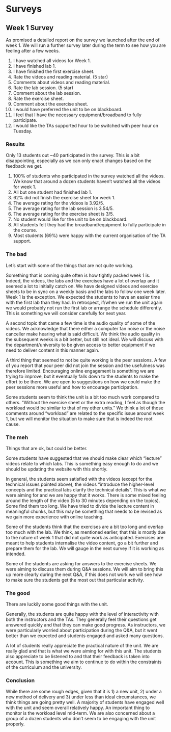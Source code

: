 # Surveys

## Week 1 Survey

As promised a detailed report on the survey we launched after the end of week 1. We will run a further survey later during the term to see how you are feeling after a few weeks.

1. I have watched all videos for Week 1.
2. I have finished lab 1.
3. I have finished the first exercise sheet.
4. Rate the videos and reading material. (5 star)
5. Comments about videos and reading material.
6. Rate the lab session. (5 star)
7. Comment about the lab session.
8. Rate the exercise sheet.
9. Comment about the exercise sheet.
10. I would have preferred the unit to be on blackboard.
11. I feel that I have the necessary equipment/broadband to fully participate.
12. I would like the TAs supported hour to be switched with peer hour on Tuesday.

### Results
Only 13 students out ~40 participated in the survey. This is a bit disappointing, especially as we can only enact changes based on the feedback we get.

1. 100% of students who participated in the survey watched all the videos. We know that around a dozen students haven’t watched all the videos for week 1.
2. All but one student had finished lab 1.
3. 62% did not finish the exercise sheet for week 1.
4. The average rating for the videos is 3.92/5.
5. The average rating for the lab session is 3.54/5.
6. The average rating for the exercise sheet is 3/5.
7. No student would like for the unit to be on blackboard.
8. All students felt they had the broadband/equipment to fully participate in the course.
9. Most students (69%) were happy with the current organisation of the TA support.

### The bad

Let’s start with some of the things that are not quite working.

Something that is coming quite often is how tightly packed week 1 is. Indeed, the videos, the labs and the exercises have a lot of overlap and it seemed a lot to initially catch on. We have designed videos and exercise sheets to be in sync on a weekly basis and the labs to follow one week later. Week 1 is the exception. We expected the students to have an easier time with the first lab than they had. In retrospect, if/when we run the unit again we would probably not run the first lab or arrange the schedule differently. This is something we will consider carefully for next year.

A second topic that came a few time is the audio quality of some of the videos. We acknowledge that there either a computer fan noise or the noise canceller make hearing what is said difficult. We think the audio quality in the subsequent weeks is a bit better, but still not ideal. We will discuss with the department/university to be given access to better equipment if we need to deliver content in this manner again.

A third thing that seemed to not be quite working is the peer sessions. A few of you report that your peer did not join the session and the usefulness was therefore limited. Encouraging online engagement is something we are trying to improve, but it eventually falls down to the students to make the effort to be there. We are open to suggestions on how we could make the peer sessions more useful and how to encourage participation.

Some students seem to think the unit is a bit too much work compared to others. “Without the exercise sheet or the extra reading, I feel as though the workload would be similar to that of my other units.”  We think a lot of those comments around “workload” are related to the specific issue around week 1, but we will monitor the situation to make sure that is indeed the root cause.

### The meh

Things that are ok, but could be better.

Some students have suggested that we should make clear which “lecture” videos relate to which labs. This is something easy enough to do and we should be updating the website with this shortly.

In general, the students seem satisfied with the videos (except for the technical issues pointed above), the videos “introduce the higher-level concepts and the practical labs clarify the technical details”. This is what we were aiming for and we are happy that it works. There is some mixed feeling around the length of the video (5 to 30 minutes depending on the topics). Some find them too long. We have tried to divide the lecture content in meaningful chunks, but this may be something that needs to be revised as we gain more experience with online teaching.

Some of the students think that the exercises are a bit too long and overlap too much with the lab. We think, as mentioned earlier, that this is mostly due to the nature of week 1 that did not quite work as anticipated. Exercises are meant to help students internalise the video content, go a bit further and prepare them for the lab. We will gauge in the next survey if it is working as intended.

Some of the students are asking for answers to the exercise sheets. We were aiming to discuss them during Q&A sessions. We will aim to bring this up more clearly during the next Q&A, if this does not work we will see how to make sure the students get the most out that particular activity.

### The good

There are luckily some good things with the unit.

Generally, the students are quite happy with the level of interactivity with both the instructors and the TAs. They generally feel their questions get answered quickly and that they can make good progress. As instructors, we were particularly worried about participation during the Q&A, but it went better than we expected and students engaged and asked many questions.

A lot of students really appreciate the practical nature of the unit. We are really glad and that is what we were aiming for with this unit. The students also appreciate to be listened to and that their feedback is taken into account. This is something we aim to continue to do within the constraints of the curriculum and the university.

### Conclusion

While there are some rough edges, given that it is 1) a new unit, 2) under a new method of delivery and 3) under less than ideal circumstances, we think things are going pretty well. A majority of students have engaged well with the unit and seem overall relatively happy. An important thing to monitor is the workload level mid-term. We are also concerned about a group of a dozen students who don’t seem to be engaging with the unit properly.
